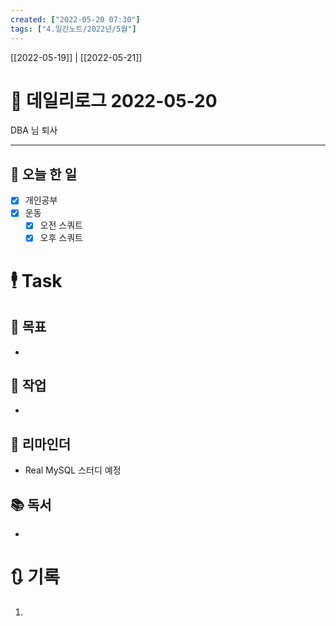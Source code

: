 ```yaml
---
created: ["2022-05-20 07:30"]
tags: ["4.일간노트/2022년/5월"]
---
```


[[2022-05-19]] | [[2022-05-21]]

# 📅 데일리로그  2022-05-20
DBA 님 퇴사

---
## 🔷 오늘 한 일
- [x] 개인공부
- [x] 운동
	- [x] 오전 스쿼트
	- [x] 오후 스쿼트

# 🕴 Task
## 🎯 목표
- 

## 🚀 작업
- 

## 📕 리마인더
- Real MySQL 스터디 예정


## 📚 독서
- 

# 🔃 기록
1. 